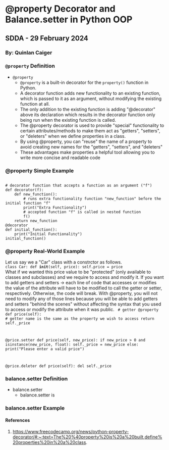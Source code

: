 # @property Decorator and Balance.setter in Python OOP
## SDDA - 29 February 2024
### By: Quinlan Caiger

### `@property` Definition
- `@property`
  - `@property` is a built-in decorator for the `property()` function in Python.
  - A decorator function adds new functionality to an existing function, which is passed to it as an argument, without modifying the existing function at all.
  - The only addition to the existing function is adding "@decorator" above its declaration which results in the decorator function only being run when the existing function is called.
  - The @property decorator is used to provide "special" functionality to certain attributes/methods to make them act as "getters", "setters", or "deleters" when we define properties in a class.
  - By using @property, you can "reuse" the name of a property to avoid creating new names for the "getters", "setters", and "deleters"
  - These advantages make properties a helpful tool allowing you to write more concise and readable code

### @property Simple Example
<code>
# decorator function that accepts a function as an argument ("f")
def decorator(f):
    def new_function():
        # runs extra functionality function "new_function" before the initial function "f"
        print("Extra Functionality")
        # accepted function "f" is called in nested function
        f()
    return new_function
@decorator
def initial_function():
    print("Initial Functionality")
initial_function()
</code>

### @property Real-World Example
Let us say we a "Car" class with a constrctor as follows.
<code>
class Car:
	def __init__(self, price):
		self.price = price
</code>
What if we wanted this price value to be "protected" (only available to classes and subclasses) and we require to access and modify it.
If you want to add getters and setters -> each line of code that accesses or modifies the value of the attribute will have to be modified to call the getter or setter, respectively. Otherwise, the code will break. 
With @property, you will not need to modify any of those lines because you will be able to add getters and setters "behind the scenes" without affecting the syntax that you used to access or modify the attribute when it was public.
<code>
\# getter
@property
def price(self): # getter name is the same as the property we wish to access
	return self._price

@price.setter
def price(self, new_price):
	if new_price > 0 and isinstance(new_price, float):
		self._price = new_price
	else:
		print("Please enter a valid price")

@price.deleter
def price(self):
	del self._price
</code>

### balance.setter Definition
- balance.setter
  - balance.setter is 

### balance.setter Example


#### References
1. https://www.freecodecamp.org/news/python-property-decorator/#:~:text=The%20%40property%20is%20a%20built,define%20properties%20in%20a%20class.
